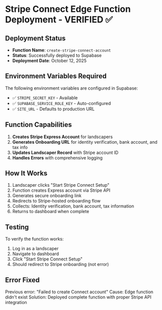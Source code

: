 # Stripe Connect Edge Function Deployment - VERIFIED ✅

## Deployment Status
- **Function Name**: `create-stripe-connect-account`
- **Status**: Successfully deployed to Supabase
- **Deployment Date**: October 12, 2025

## Environment Variables Required
The following environment variables are configured in Supabase:
- ✅ `STRIPE_SECRET_KEY` - Available
- ✅ `SUPABASE_SERVICE_ROLE_KEY` - Auto-configured
- ✅ `SITE_URL` - Defaults to production URL

## Function Capabilities
1. **Creates Stripe Express Account** for landscapers
2. **Generates Onboarding URL** for identity verification, bank account, and tax info
3. **Updates Landscaper Record** with Stripe account ID
4. **Handles Errors** with comprehensive logging

## How It Works
1. Landscaper clicks "Start Stripe Connect Setup"
2. Function creates Express account via Stripe API
3. Generates secure onboarding link
4. Redirects to Stripe-hosted onboarding flow
5. Collects: Identity verification, bank account, tax information
6. Returns to dashboard when complete

## Testing
To verify the function works:
1. Log in as a landscaper
2. Navigate to dashboard
3. Click "Start Stripe Connect Setup"
4. Should redirect to Stripe onboarding (not error)

## Error Fixed
Previous error: "Failed to create Connect account"
Cause: Edge function didn't exist
Solution: Deployed complete function with proper Stripe API integration
